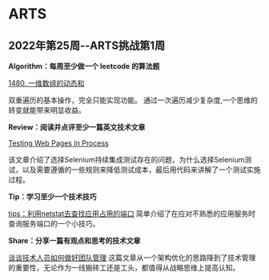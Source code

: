 # ARTS
## 2022年第25周--ARTS挑战第1周
**Algorithm：每周至少做一个 leetcode 的算法题**

[1480. 一维数组的动态和](https://leetcode.cn/problems/running-sum-of-1d-array/)

双重遍历的基本操作，完全只能实现功能。
通过一次遍历减少复杂度,一个思维的转变就能带来明显收益。

**Review：阅读并点评至少一篇英文技术文章**

[Testing Web Pages In Process](https://blog.jamesdbloom.com/TestingWebPagesInProcess.html)

该文章介绍了选择Selenium持续集成测试存在的问题，为什么选择Selenium测试，以及需要遵循的一些规则来降低测试成本，最后用代码来讲解了一个测试实施过程。

**Tip：学习至少一个技术技巧**

[tips：利用netstat去查找应用占用的端口](https://segmentfault.com/a/1190000042001289)
简单介绍了在应对不熟悉的应用服务时查询服务端口的一个小技巧。

**Share：分享一篇有观点和思考的技术文章**

[谈谈技术人员如何做好团队管理](https://mp.weixin.qq.com/s/2dkHb1B5RJWH-DpO4V7sOw)
这篇文章从一个架构优化的思路降到了技术管理的重要性，无论作为一线搬砖工还是工头，都值得从战略思维上提高认知。
